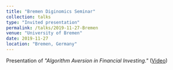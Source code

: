 ```yaml
---
title: "Bremen Diginomics Seminar"
collection: talks
type: "Invited presentation"
permalink: /talks/2019-11-27-Bremen
venue: "University of Bremen"
date: 2019-11-27
location: "Bremen, Germany"
---
```


Presentation of <i>"Algorithm Aversion in Financial Investing."</i> (<a href="www.youtube.com/watch?v=w9tj9eA4zKs">Video</a>)
